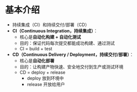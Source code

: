 # 基本介绍

- 持续集成（CI）和持续交付/部署（CD）
- **CI（Continuous Integration，持续集成）**：
  - 核心是**自动化构建 + 自动化测试**
  - 目的：保证代码每次提交都能成功构建、通过测试
  - CI = build + test
- **CD（Continuous Delivery / Deployment，持续交付/部署）**：
  - 核心是**自动化部署**
  - 目的：让构建产物快速、安全地交付到生产或测试环境
  - CD = deploy + release
    - deploy 放到环境中
    - release 开放给用户
